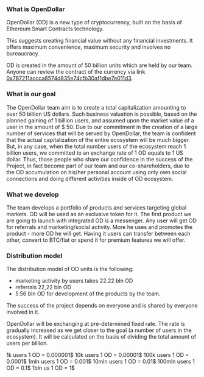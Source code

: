 ### What is OpenDollar

OpenDollar (OD) is a new type of cryptocurrency, built on the basis of Ethereum Smart Contracts technology.

This suggests creating financial value without any financial investments. It offers maximum convenience, maximum security and involves no bureaucracy.

OD is created in the amount of 50 billion units which are held by our team. Anyone can review the contract of the currency via link
 [0x767211accca8574d835e74cfb30af1dbe7e011d3](http://etherscan.io/address/0x767211accca8574d835e74cfb30af1dbe7e011d3).

### What is our goal

The OpenDollar team aim is to create a total capitalization amounting to over 50 billion US dollars. Such business valuation is possible, based on the planned gaining of 1 billion users, and assumed upon the market value of a user in the amount of $ 50. Due to our commitment in the creation of a large number of services that will be served by OpenDollar, the team is confident that the actual capitalization of the entire ecosystem will be much bigger. But, in any case, when the total number users of the ecosystem reach 1 billion users, we committed to an exchange rate of 1 OD equals to 1 US dollar. Thus, those people who share our confidence in the success of the Project, in fact become part of our team and our co-shareholders, due to the OD accumulation on his/her personal account using only own social connections and doing different activities inside of OD ecosystem.

### What we develop

The team develops a portfolio of products and services targeting global markets. OD will be used as an exclusive token for it. The first product we are going to launch with integrated OD is a messenger. Any user will get OD for referrals and marketing/social activity. More he uses and promotes the product - more OD he will get. Having it users can transfer between each other, convert to BTC/fiat or spend it for premium features we will offer.

### Distribution model

The distribution model of OD units is the following:
- marketing activity by users takes 22.22 bln OD
- referrals 22,22 bln OD
- 5.56 bln OD for development of the products by the team.

The success of the project depends on everyone and is shared by everyone involved in it.

OpenDollar will be exchanging at pre-determined fixed rate. The rate is gradually increased as we get closer to the goal (a number of users in the ecosystem). It will be calculated on the basis of dividing the total amount of users per billion.

1k users         1 OD = 0.000001$
10k users         1 OD = 0.00001$
100k users         1 OD = 0.0001$
1mln users          1 OD = 0.001$
10mln users          1 OD = 0.01$
100mln users          1 OD = 0.1$
1bln us                 1 OD = 1$
